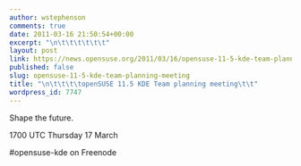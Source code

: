 ```yaml
---
author: wstephenson
comments: true
date: 2011-03-16 21:50:54+00:00
excerpt: "\n\t\t\t\t\t\t"
layout: post
link: https://news.opensuse.org/2011/03/16/opensuse-11-5-kde-team-planning-meeting/
published: false
slug: opensuse-11-5-kde-team-planning-meeting
title: "\n\t\t\t\topenSUSE 11.5 KDE Team planning meeting\t\t"
wordpress_id: 7747
---
```



Shape the future.




1700 UTC Thursday 17 March




#opensuse-kde on Freenode

		

